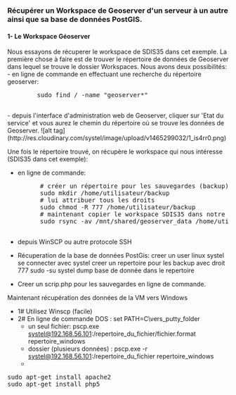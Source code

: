 ### Récupérer un Workspace de Geoserver d'un serveur à un autre ainsi que sa base de données PostGIS.
<h4>1- Le Workspace Géoserver</h4>
Nous essayons de récuperer le workspace de SDIS35 dans cet exemple. La première chose à faire est de trouver le répertoire de données de Geoserver dans lequel se trouve le dossier Workspaces. Nous avons deux possibilités:
- en ligne de commande en effectuant une recherche du répertoire geoserver:
	<pre class="lang:default decode:true">
		sudo find / -name "geoserver*"
	</pre>
- depuis l'interface d'administration web de Geoserver, cliquer sur 'Etat du service' et vous aurez le chemin du répertoire où se trouve les données de Geoserver. 
![alt tag](http://res.cloudinary.com/systel/image/upload/v1465299032/1_is4rr0.png)

Une fois le répertoire trouvé, on récupère le workspace qui nous intéresse (SDIS35 dans cet exemple):
- en ligne de commande: 
	<pre class="lang:default decode:true">
		# créer un répertoire pour les sauvegardes (backup)
		sudo mkdir /home/utilisateur/backup
		# lui attribuer tous les droits 
		sudo chmod -R 777 /home/utilisateur/backup
		# maintenant copier le workspace SDIS35 dans notre repertoire backup
		sudo rsync -av /mnt/shared/geoserver_data /home/utilisateur/backup
	</pre>

- depuis WinSCP ou autre protocole SSH

- Récuperation de la base de données PostGis:
		creer un user linux systel 
		se connecter avec systel
		creer un repertoire pour les backup avec droit 777
		sudo -su systel
		dump base de donnée dans le repertoire
- Creer un scrip.php pour les sauvegardes en ligne de commande. 


Maintenant récupération des données de la VM vers Windows

- 1# Utilisez Winscp (facile)
- 2# En ligne de commande DOS : set PATH=C\vers_putty_folder
	* un seul fichier: pscp.exe systel@192.168.56.101:/repertoire_du_fichier/fichier.format repertoire_windows
	* dossier (plusieurs données) :  pscp.exe -r  systel@192.168.56.101:/repertoire_du_fichier  repertoire_windows
	* 

<pre class="lang:default decode:true">sudo apt-get install apache2
sudo apt-get install php5

</pre>


